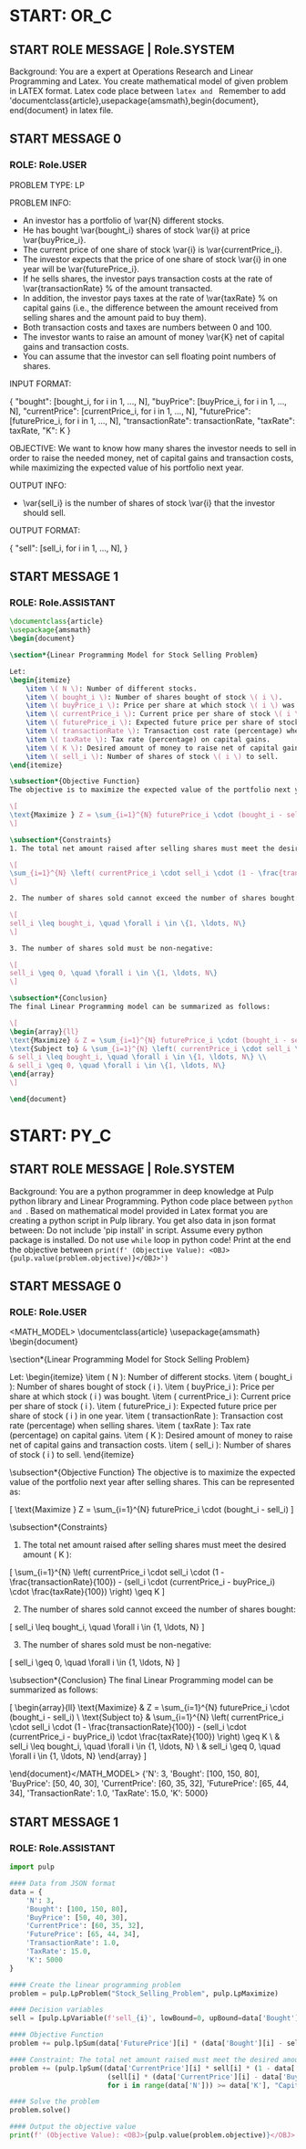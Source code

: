# START: OR_C 
## START ROLE MESSAGE | Role.SYSTEM 
Background: You are a expert at Operations Research and Linear Programming and Latex. You create mathematical model of given problem in LATEX format. Latex code place between ```latex and ``` Remember to add 'documentclass{article},usepackage{amsmath},begin{document}, end{document} in latex file. 
## START MESSAGE 0 
### ROLE: Role.USER
<DESCRIPTION>
PROBLEM TYPE: LP

PROBLEM INFO: 

- An investor has a portfolio of \var{N} different stocks.
- He has bought \var{bought_i} shares of stock \var{i} at price \var{buyPrice_i}. 
- The current price of one share of stock \var{i} is \var{currentPrice_i}.
- The investor expects that the price of one share of stock \var{i} in one year will be \var{futurePrice_i}.
- If he sells shares, the investor pays transaction costs at the rate of \var{transactionRate} % of the amount transacted.
- In addition, the investor pays taxes at the rate of \var{taxRate} % on capital gains (i.e., the difference between the amount received from selling shares and the amount paid to buy them).
- Both transaction costs and taxes are numbers between 0 and 100.
- The investor wants to raise an amount of money \var{K} net of capital gains and transaction costs.
- You can assume that the investor can sell floating point numbers of shares.

INPUT FORMAT: 

{
    "bought": [bought_i, for i in 1, ..., N],
    "buyPrice": [buyPrice_i, for i in 1, ..., N],
    "currentPrice": [currentPrice_i, for i in 1, ..., N],
    "futurePrice": [futurePrice_i, for i in 1, ..., N],
    "transactionRate": transactionRate,
    "taxRate": taxRate,
    "K": K
}

OBJECTIVE: We want to know how many shares the investor needs to sell in order to raise the needed money, net of capital gains and transaction costs, while maximizing the expected value of his portfolio next year.

OUTPUT INFO:

- \var{sell_i} is the number of shares of stock \var{i} that the investor should sell.

OUTPUT FORMAT:

{
    "sell": [sell_i, for i in 1, ..., N],
}

</DESCRIPTION>


## START MESSAGE 1 
### ROLE: Role.ASSISTANT
```latex
\documentclass{article}
\usepackage{amsmath}
\begin{document}

\section*{Linear Programming Model for Stock Selling Problem}

Let:
\begin{itemize}
    \item \( N \): Number of different stocks.
    \item \( bought_i \): Number of shares bought of stock \( i \).
    \item \( buyPrice_i \): Price per share at which stock \( i \) was bought.
    \item \( currentPrice_i \): Current price per share of stock \( i \).
    \item \( futurePrice_i \): Expected future price per share of stock \( i \) in one year.
    \item \( transactionRate \): Transaction cost rate (percentage) when selling shares.
    \item \( taxRate \): Tax rate (percentage) on capital gains.
    \item \( K \): Desired amount of money to raise net of capital gains and transaction costs.
    \item \( sell_i \): Number of shares of stock \( i \) to sell.
\end{itemize}

\subsection*{Objective Function}
The objective is to maximize the expected value of the portfolio next year after selling shares. This can be represented as:

\[
\text{Maximize } Z = \sum_{i=1}^{N} futurePrice_i \cdot (bought_i - sell_i)
\]

\subsection*{Constraints}
1. The total net amount raised after selling shares must meet the desired amount \( K \):

\[
\sum_{i=1}^{N} \left( currentPrice_i \cdot sell_i \cdot (1 - \frac{transactionRate}{100}) - (sell_i \cdot (currentPrice_i - buyPrice_i) \cdot \frac{taxRate}{100}) \right) \geq K
\]

2. The number of shares sold cannot exceed the number of shares bought:

\[
sell_i \leq bought_i, \quad \forall i \in \{1, \ldots, N\}
\]

3. The number of shares sold must be non-negative:

\[
sell_i \geq 0, \quad \forall i \in \{1, \ldots, N\}
\]

\subsection*{Conclusion}
The final Linear Programming model can be summarized as follows:

\[
\begin{array}{ll}
\text{Maximize} & Z = \sum_{i=1}^{N} futurePrice_i \cdot (bought_i - sell_i) \\
\text{Subject to} & \sum_{i=1}^{N} \left( currentPrice_i \cdot sell_i \cdot (1 - \frac{transactionRate}{100}) - (sell_i \cdot (currentPrice_i - buyPrice_i) \cdot \frac{taxRate}{100}) \right) \geq K \\
& sell_i \leq bought_i, \quad \forall i \in \{1, \ldots, N\} \\
& sell_i \geq 0, \quad \forall i \in \{1, \ldots, N\}
\end{array}
\]

\end{document}
```

# START: PY_C 
## START ROLE MESSAGE | Role.SYSTEM 
Background: You are a python programmer in deep knowledge at Pulp python library and Linear Programming. Python code place between ```python and ```. Based on mathematical model provided in Latex format you are creating a python script in Pulp library. You get also data in json format between: <DATA></DATA> Do not include 'pip install' in script. Assume every python package is installed. Do not use `while` loop in python code! Print at the end the objective between <OBJ></OBJ> `print(f' (Objective Value): <OBJ>{pulp.value(problem.objective)}</OBJ>')` 
## START MESSAGE 0 
### ROLE: Role.USER
<MATH_MODEL>
\documentclass{article}
\usepackage{amsmath}
\begin{document}

\section*{Linear Programming Model for Stock Selling Problem}

Let:
\begin{itemize}
    \item \( N \): Number of different stocks.
    \item \( bought_i \): Number of shares bought of stock \( i \).
    \item \( buyPrice_i \): Price per share at which stock \( i \) was bought.
    \item \( currentPrice_i \): Current price per share of stock \( i \).
    \item \( futurePrice_i \): Expected future price per share of stock \( i \) in one year.
    \item \( transactionRate \): Transaction cost rate (percentage) when selling shares.
    \item \( taxRate \): Tax rate (percentage) on capital gains.
    \item \( K \): Desired amount of money to raise net of capital gains and transaction costs.
    \item \( sell_i \): Number of shares of stock \( i \) to sell.
\end{itemize}

\subsection*{Objective Function}
The objective is to maximize the expected value of the portfolio next year after selling shares. This can be represented as:

\[
\text{Maximize } Z = \sum_{i=1}^{N} futurePrice_i \cdot (bought_i - sell_i)
\]

\subsection*{Constraints}
1. The total net amount raised after selling shares must meet the desired amount \( K \):

\[
\sum_{i=1}^{N} \left( currentPrice_i \cdot sell_i \cdot (1 - \frac{transactionRate}{100}) - (sell_i \cdot (currentPrice_i - buyPrice_i) \cdot \frac{taxRate}{100}) \right) \geq K
\]

2. The number of shares sold cannot exceed the number of shares bought:

\[
sell_i \leq bought_i, \quad \forall i \in \{1, \ldots, N\}
\]

3. The number of shares sold must be non-negative:

\[
sell_i \geq 0, \quad \forall i \in \{1, \ldots, N\}
\]

\subsection*{Conclusion}
The final Linear Programming model can be summarized as follows:

\[
\begin{array}{ll}
\text{Maximize} & Z = \sum_{i=1}^{N} futurePrice_i \cdot (bought_i - sell_i) \\
\text{Subject to} & \sum_{i=1}^{N} \left( currentPrice_i \cdot sell_i \cdot (1 - \frac{transactionRate}{100}) - (sell_i \cdot (currentPrice_i - buyPrice_i) \cdot \frac{taxRate}{100}) \right) \geq K \\
& sell_i \leq bought_i, \quad \forall i \in \{1, \ldots, N\} \\
& sell_i \geq 0, \quad \forall i \in \{1, \ldots, N\}
\end{array}
\]

\end{document}</MATH_MODEL>
<DATA>
{'N': 3, 'Bought': [100, 150, 80], 'BuyPrice': [50, 40, 30], 'CurrentPrice': [60, 35, 32], 'FuturePrice': [65, 44, 34], 'TransactionRate': 1.0, 'TaxRate': 15.0, 'K': 5000}</DATA>


## START MESSAGE 1 
### ROLE: Role.ASSISTANT
```python
import pulp

#### Data from JSON format
data = {
    'N': 3,
    'Bought': [100, 150, 80],
    'BuyPrice': [50, 40, 30],
    'CurrentPrice': [60, 35, 32],
    'FuturePrice': [65, 44, 34],
    'TransactionRate': 1.0,
    'TaxRate': 15.0,
    'K': 5000
}

#### Create the linear programming problem
problem = pulp.LpProblem("Stock_Selling_Problem", pulp.LpMaximize)

#### Decision variables
sell = [pulp.LpVariable(f'sell_{i}', lowBound=0, upBound=data['Bought'][i]) for i in range(data['N'])]

#### Objective Function
problem += pulp.lpSum(data['FuturePrice'][i] * (data['Bought'][i] - sell[i]) for i in range(data['N'])), "Maximize"

#### Constraint: The total net amount raised must meet the desired amount K
problem += (pulp.lpSum((data['CurrentPrice'][i] * sell[i] * (1 - data['TransactionRate'] / 100)) - 
                        (sell[i] * (data['CurrentPrice'][i] - data['BuyPrice'][i]) * (data['TaxRate'] / 100)) 
                        for i in range(data['N'])) >= data['K'], "Capital_Gains_Requirement")

#### Solve the problem
problem.solve()

#### Output the objective value
print(f' (Objective Value): <OBJ>{pulp.value(problem.objective)}</OBJ>')
```


